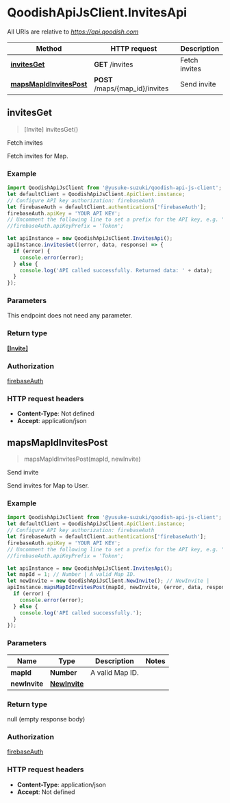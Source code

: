 # QoodishApiJsClient.InvitesApi

All URIs are relative to *https://api.qoodish.com*

Method | HTTP request | Description
------------- | ------------- | -------------
[**invitesGet**](InvitesApi.md#invitesGet) | **GET** /invites | Fetch invites
[**mapsMapIdInvitesPost**](InvitesApi.md#mapsMapIdInvitesPost) | **POST** /maps/{map_id}/invites | Send invite



## invitesGet

> [Invite] invitesGet()

Fetch invites

Fetch invites for Map.

### Example

```javascript
import QoodishApiJsClient from '@yusuke-suzuki/qoodish-api-js-client';
let defaultClient = QoodishApiJsClient.ApiClient.instance;
// Configure API key authorization: firebaseAuth
let firebaseAuth = defaultClient.authentications['firebaseAuth'];
firebaseAuth.apiKey = 'YOUR API KEY';
// Uncomment the following line to set a prefix for the API key, e.g. "Token" (defaults to null)
//firebaseAuth.apiKeyPrefix = 'Token';

let apiInstance = new QoodishApiJsClient.InvitesApi();
apiInstance.invitesGet((error, data, response) => {
  if (error) {
    console.error(error);
  } else {
    console.log('API called successfully. Returned data: ' + data);
  }
});
```

### Parameters

This endpoint does not need any parameter.

### Return type

[**[Invite]**](Invite.md)

### Authorization

[firebaseAuth](../README.md#firebaseAuth)

### HTTP request headers

- **Content-Type**: Not defined
- **Accept**: application/json


## mapsMapIdInvitesPost

> mapsMapIdInvitesPost(mapId, newInvite)

Send invite

Send invites for Map to User.

### Example

```javascript
import QoodishApiJsClient from '@yusuke-suzuki/qoodish-api-js-client';
let defaultClient = QoodishApiJsClient.ApiClient.instance;
// Configure API key authorization: firebaseAuth
let firebaseAuth = defaultClient.authentications['firebaseAuth'];
firebaseAuth.apiKey = 'YOUR API KEY';
// Uncomment the following line to set a prefix for the API key, e.g. "Token" (defaults to null)
//firebaseAuth.apiKeyPrefix = 'Token';

let apiInstance = new QoodishApiJsClient.InvitesApi();
let mapId = 1; // Number | A valid Map ID.
let newInvite = new QoodishApiJsClient.NewInvite(); // NewInvite | 
apiInstance.mapsMapIdInvitesPost(mapId, newInvite, (error, data, response) => {
  if (error) {
    console.error(error);
  } else {
    console.log('API called successfully.');
  }
});
```

### Parameters


Name | Type | Description  | Notes
------------- | ------------- | ------------- | -------------
 **mapId** | **Number**| A valid Map ID. | 
 **newInvite** | [**NewInvite**](NewInvite.md)|  | 

### Return type

null (empty response body)

### Authorization

[firebaseAuth](../README.md#firebaseAuth)

### HTTP request headers

- **Content-Type**: application/json
- **Accept**: Not defined

